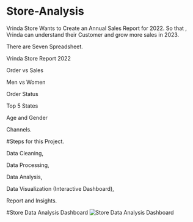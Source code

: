 # Store-Analysis

Vrinda Store Wants to Create an Annual Sales Report for 2022. So that , Vrinda can understand their Customer and grow more sales in 2023.



There are Seven Spreadsheet.

Vrinda Store Report 2022

Order vs Sales

Men vs Women

Order Status

Top 5 States

Age and Gender 

Channels.




#Steps for this Project.

 Data Cleaning, 
 
 Data Processing,
 
 Data Analysis,
 
 Data Visualization (Interactive Dashboard),
 
 Report and Insights.



#Store Data Analysis Dashboard
![Store Data Analysis Dashboard](https://github.com/Sattu13/Store-Analysis/assets/91837451/217dbe35-8f74-4d58-b45d-44278906b122)



